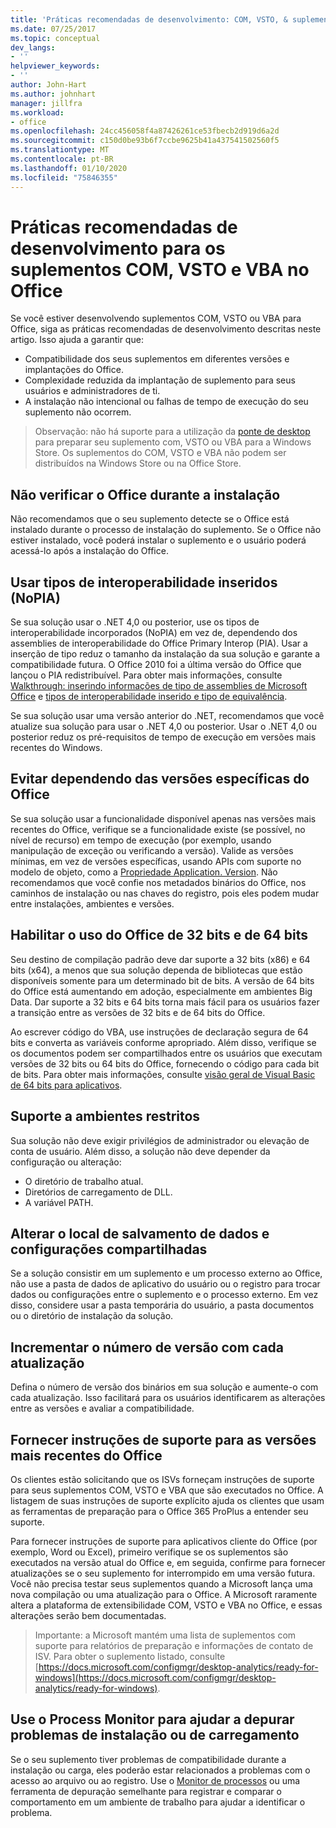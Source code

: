 ```yaml
---
title: 'Práticas recomendadas de desenvolvimento: COM, VSTO, & suplementos do VBA no Office'
ms.date: 07/25/2017
ms.topic: conceptual
dev_langs:
- ''
helpviewer_keywords:
- ''
author: John-Hart
ms.author: johnhart
manager: jillfra
ms.workload:
- office
ms.openlocfilehash: 24cc456058f4a87426261ce53fbecb2d919d6a2d
ms.sourcegitcommit: c150d0be93b6f7ccbe9625b41a437541502560f5
ms.translationtype: MT
ms.contentlocale: pt-BR
ms.lasthandoff: 01/10/2020
ms.locfileid: "75846355"
---
```

# <a name="development-best-practices-for-com-vsto-and-vba-add-ins-in-office"></a>Práticas recomendadas de desenvolvimento para os suplementos COM, VSTO e VBA no Office
  Se você estiver desenvolvendo suplementos COM, VSTO ou VBA para Office, siga as práticas recomendadas de desenvolvimento descritas neste artigo.   Isso ajuda a garantir que:

- Compatibilidade dos seus suplementos em diferentes versões e implantações do Office.
- Complexidade reduzida da implantação de suplemento para seus usuários e administradores de ti.
- A instalação não intencional ou falhas de tempo de execução do seu suplemento não ocorrem.

>Observação: não há suporte para a utilização da [ponte de desktop](/windows/uwp/porting/desktop-to-uwp-root) para preparar seu suplemento com, VSTO ou VBA para a Windows Store. Os suplementos do COM, VSTO e VBA não podem ser distribuídos na Windows Store ou na Office Store.

## <a name="do-not-check-for-office-during-installation"></a>Não verificar o Office durante a instalação
 Não recomendamos que o seu suplemento detecte se o Office está instalado durante o processo de instalação do suplemento. Se o Office não estiver instalado, você poderá instalar o suplemento e o usuário poderá acessá-lo após a instalação do Office.

## <a name="use-embedded-interop-types-nopia"></a>Usar tipos de interoperabilidade inseridos (NoPIA)
Se sua solução usar o .NET 4,0 ou posterior, use os tipos de interoperabilidade incorporados (NoPIA) em vez de, dependendo dos assemblies de interoperabilidade do Office Primary Interop (PIA). Usar a inserção de tipo reduz o tamanho da instalação da sua solução e garante a compatibilidade futura. O Office 2010 foi a última versão do Office que lançou o PIA redistribuível. Para obter mais informações, consulte [Walkthrough: inserindo informações de tipo de assemblies de Microsoft Office](https://msdn.microsoft.com/library/ee317478.aspx) e [tipos de interoperabilidade inserido e tipo de equivalência](/windows/uwp/porting/desktop-to-uwp-root).

Se sua solução usar uma versão anterior do .NET, recomendamos que você atualize sua solução para usar o .NET 4,0 ou posterior. Usar o .NET 4,0 ou posterior reduz os pré-requisitos de tempo de execução em versões mais recentes do Windows.

## <a name="avoid-depending-on-specific-office-versions"></a>Evitar dependendo das versões específicas do Office
Se sua solução usar a funcionalidade disponível apenas nas versões mais recentes do Office, verifique se a funcionalidade existe (se possível, no nível de recurso) em tempo de execução (por exemplo, usando manipulação de exceção ou verificando a versão). Valide as versões mínimas, em vez de versões específicas, usando APIs com suporte no modelo de objeto, como a [Propriedade Application. Version](<xref:Microsoft.Office.Interop.Excel._Application.Version%2A>). Não recomendamos que você confie nos metadados binários do Office, nos caminhos de instalação ou nas chaves do registro, pois eles podem mudar entre instalações, ambientes e versões.

## <a name="enable-both-32-bit-and-64-bit-office-usage"></a>Habilitar o uso do Office de 32 bits e de 64 bits
Seu destino de compilação padrão deve dar suporte a 32 bits (x86) e 64 bits (x64), a menos que sua solução dependa de bibliotecas que estão disponíveis somente para um determinado bit de bits. A versão de 64 bits do Office está aumentando em adoção, especialmente em ambientes Big Data. Dar suporte a 32 bits e 64 bits torna mais fácil para os usuários fazer a transição entre as versões de 32 bits e de 64 bits do Office.

Ao escrever código do VBA, use instruções de declaração segura de 64 bits e converta as variáveis conforme apropriado. Além disso, verifique se os documentos podem ser compartilhados entre os usuários que executam versões de 32 bits ou 64 bits do Office, fornecendo o código para cada bit de bits. Para obter mais informações, consulte [visão geral de Visual Basic de 64 bits para aplicativos](/office/vba/Language/Concepts/Getting-Started/64-bit-visual-basic-for-applications-overview).

## <a name="support-restricted-environments"></a>Suporte a ambientes restritos
Sua solução não deve exigir privilégios de administrador ou elevação de conta de usuário. Além disso, a solução não deve depender da configuração ou alteração:

- O diretório de trabalho atual.
- Diretórios de carregamento de DLL.
- A variável PATH.

## <a name="change-the-save-location-of-shared-data-and-settings"></a>Alterar o local de salvamento de dados e configurações compartilhadas
Se a solução consistir em um suplemento e um processo externo ao Office, não use a pasta de dados de aplicativo do usuário ou o registro para trocar dados ou configurações entre o suplemento e o processo externo. Em vez disso, considere usar a pasta temporária do usuário, a pasta documentos ou o diretório de instalação da solução.

## <a name="increment-the-version-number-with-each-update"></a>Incrementar o número de versão com cada atualização
Defina o número de versão dos binários em sua solução e aumente-o com cada atualização. Isso facilitará para os usuários identificarem as alterações entre as versões e avaliar a compatibilidade.

## <a name="provide-support-statements-for-the-latest-versions-of-office"></a>Fornecer instruções de suporte para as versões mais recentes do Office
Os clientes estão solicitando que os ISVs forneçam instruções de suporte para seus suplementos COM, VSTO e VBA que são executados no Office. A listagem de suas instruções de suporte explícito ajuda os clientes que usam as ferramentas de preparação para o Office 365 ProPlus a entender seu suporte.

Para fornecer instruções de suporte para aplicativos cliente do Office (por exemplo, Word ou Excel), primeiro verifique se os suplementos são executados na versão atual do Office e, em seguida, confirme para fornecer atualizações se o seu suplemento for interrompido em uma versão futura. Você não precisa testar seus suplementos quando a Microsoft lança uma nova compilação ou uma atualização para o Office. A Microsoft raramente altera a plataforma de extensibilidade COM, VSTO e VBA no Office, e essas alterações serão bem documentadas.

>Importante: a Microsoft mantém uma lista de suplementos com suporte para relatórios de preparação e informações de contato de ISV. Para obter o suplemento listado, consulte [https://docs.microsoft.com/configmgr/desktop-analytics/ready-for-windows](https://docs.microsoft.com/configmgr/desktop-analytics/ready-for-windows).

## <a name="use-process-monitor-to-help-debug-installation-or-loading-issues"></a>Use o Process Monitor para ajudar a depurar problemas de instalação ou de carregamento
Se o seu suplemento tiver problemas de compatibilidade durante a instalação ou carga, eles poderão estar relacionados a problemas com o acesso ao arquivo ou ao registro. Use o [Monitor de processos](/sysinternals/downloads/procmon) ou uma ferramenta de depuração semelhante para registrar e comparar o comportamento em um ambiente de trabalho para ajudar a identificar o problema.
